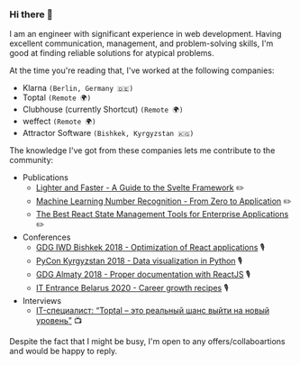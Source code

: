 ### Hi there 👋

I am an engineer with significant experience in web development. Having excellent communication, management, and problem-solving skills, I'm good at finding reliable solutions for atypical problems.

At the time you're reading that, I've worked at the following companies:

- Klarna `(Berlin, Germany 🇩🇪)`
- Toptal `(Remote 🌍)`
- Clubhouse (currently Shortcut) `(Remote 🌍)`
- weffect `(Remote 🌍)`
- Attractor Software `(Bishkek, Kyrgyzstan 🇰🇬)`


The knowledge I've got from these companies lets me contribute to the community:

- Publications
  - [Lighter and Faster - A Guide to the Svelte Framework](https://www.toptal.com/front-end/svelte-framework-guide) ✏️
  - [Machine Learning Number Recognition - From Zero to Application](https://www.toptal.com/data-science/machine-learning-number-recognition) ✏️
  - [The Best React State Management Tools for Enterprise Applications](https://www.toptal.com/react/react-state-management-tools-enterprise) ✏️
- Conferences
  - [GDG IWD Bishkek 2018 - Optimization of React applications](https://gdg.community.dev/events/details/google-gdg-bishkek-presents-gdg-iwd-2018/) 🎙️
  - [PyCon Kyrgyzstan 2018 - Data visualization in Python](https://en-gb.facebook.com/events/389576511550143/?active_tab=about) 🎙️
  - [GDG Almaty 2018 - Proper documentation with ReactJS](https://m.facebook.com/GDGAlmaty/posts/2286677874707203) 🎙️
  - [IT Entrance Belarus 2020 - Career growth recipes](https://www.youtube.com/embed/lvny7WmSwDs) 🎙️
- Interviews
  - [IT-специалист: “Toptal – это реальный шанс выйти на новый уровень”](https://www.youtube.com/embed/4gPrCiwQS68) 📺


Despite the fact that I might be busy, I'm open to any offers/collaboartions and would be happy to reply.